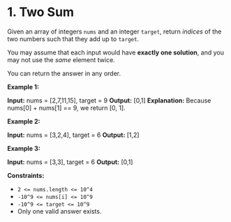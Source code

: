 # 1. Two Sum

Given an array of integers `nums` and an integer `target`, return *indices* of the two numbers such that they add up to `target`.

You may assume that each input would have **exactly one solution**, and you may not use the *same* element twice.

You can return the answer in any order.

**Example 1:**

__Input:__ nums = [2,7,11,15], target = 9
__Output:__ [0,1]
__Explanation:__ Because nums[0] + nums[1] == 9, we return [0, 1].

**Example 2:**

__Input:__ nums = [3,2,4], target = 6
__Output:__ [1,2]

**Example 3:**

__Input:__ nums = [3,3], target = 6
__Output:__ [0,1]
 

**Constraints:**

* `2 <= nums.length <= 10^4`
* `-10^9 <= nums[i] <= 10^9`
* `-10^9 <= target <= 10^9`
* Only one valid answer exists.